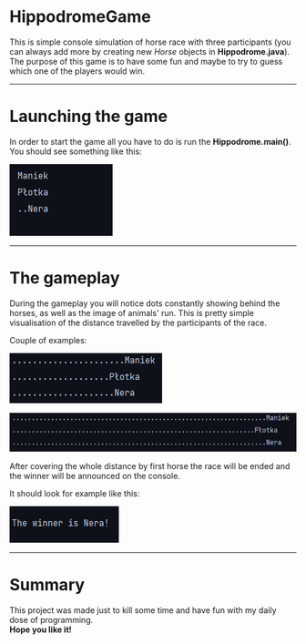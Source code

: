 # HippodromeGame

This is simple console simulation of horse race with three participants
(you can always add more by creating new *Horse* objects in **Hippodrome.java**).
The purpose of this game is to have some fun and maybe to try to guess which
one of the players would win.

--------------------------
# Launching the game

In order to start the game all you have to do is run the **Hippodrome.main()**. You should see something like this:

![img.png](img.png)

----------------
# The gameplay

During the gameplay you will notice dots constantly
showing behind the horses, as well as the image of animals' run.
This is pretty simple visualisation of the distance travelled
by the participants of the race.

Couple of examples:

![img_1.png](img_1.png)

![img_2.png](img_2.png)

After covering the whole distance by first horse the race will be ended
and the winner will be announced on the console. 

It should look for example like this:

![img_3.png](img_3.png)

----------------------
# Summary  

This project was made just to kill some time and have fun with my daily dose of programming.
<br>**Hope you like it!**
